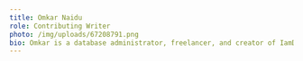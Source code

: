 ```yaml
---
title: Omkar Naidu
role: Contributing Writer
photo: /img/uploads/67208791.png
bio: Omkar is a database administrator, freelancer, and creator of IamDBAblog.
---
```

